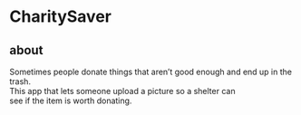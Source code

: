 # CharitySaver

## about

Sometimes people donate things that aren’t good enough and end up in the trash. <br>
This app that lets someone upload a picture so a shelter can  <br>
see if the item is worth donating.

